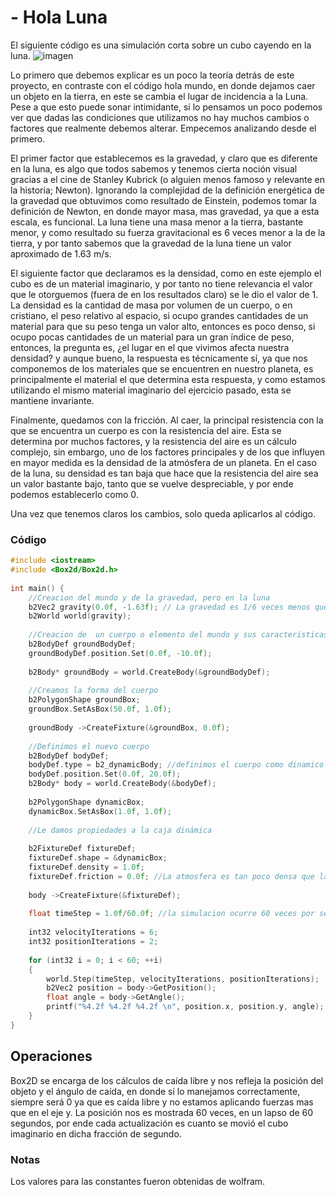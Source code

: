 # - Hola Luna

El siguiente código es una simulación corta sobre un cubo cayendo en la luna. 
![imagen](simfisIMGS/moonfall.jpg)

Lo primero que debemos explicar es un poco la teoría detrás de este proyecto, en contraste con el código hola mundo, en donde dejamos caer un objeto en la tierra, en este se cambia el lugar de incidencia a la Luna. Pese a que esto puede sonar intimidante, si lo pensamos un poco podemos ver que dadas las condiciones que utilizamos no hay muchos cambios o factores que realmente debemos alterar. Empecemos analizando desde el primero.

El primer factor que establecemos es la gravedad, y claro que es diferente en la luna, es algo que todos sabemos y tenemos cierta noción visual gracias a el cine de Stanley Kubrick (o alguien menos famoso y relevante en la historia; Newton). Ignorando la complejidad de la definición energética de la gravedad que obtuvimos como resultado de Einstein, podemos tomar la definición de Newton, en donde mayor masa, mas gravedad, ya que a esta escala, es funcional. La luna tiene una masa menor a la tierra, bastante menor, y como resultado su fuerza gravitacional es 6 veces menor a la de la tierra, y por tanto sabemos que la gravedad de la luna tiene un valor aproximado de 1.63 m/s.

El siguiente factor que declaramos es la densidad, como en este ejemplo el cubo es de un material imaginario, y por tanto no tiene relevancia el valor que le otorguemos (fuera de en los resultados claro) se le dio el valor de 1. La densidad es la cantidad de masa por volumen de un cuerpo, o en cristiano, el peso relativo al espacio, si ocupo grandes cantidades de un material para que su peso tenga un valor alto, entonces es poco denso, si ocupo pocas cantidades de un material para un gran índice de peso, entonces, la pregunta es, ¿el lugar en el que vivimos afecta nuestra densidad? y aunque bueno, la respuesta es técnicamente sí, ya que nos componemos de los materiales que se encuentren en nuestro planeta, es principalmente el material el que determina esta respuesta, y como estamos utilizando el mismo material imaginario del ejercicio pasado, esta se mantiene invariante. 

Finalmente, quedamos con la fricción. Al caer, la principal resistencia con la que se encuentra un cuerpo es con la resistencia del aire. Esta se determina por muchos factores, y la resistencia del aire es un cálculo complejo, sin embargo, uno de los factores principales y de los que influyen en mayor medida es la densidad de la atmósfera de un planeta. En el caso de la luna, su densidad es tan baja que hace que la resistencia del aire sea un valor bastante bajo, tanto que se vuelve despreciable, y por ende podemos establecerlo como 0.

Una vez que tenemos claros los cambios, solo queda aplicarlos al código.
### Código

```cpp
#include <iostream>  
#include <Box2d/Box2d.h>  
  
int main() {  
    //Creacion del mundo y de la gravedad, pero en la luna  
    b2Vec2 gravity(0.0f, -1.63f); // La gravedad es 1/6 veces menos que en la tierra  
    b2World world(gravity);  
  
    //Creacion de  un cuerpo o elemento del mundo y sus caracteristicas  
    b2BodyDef groundBodyDef;  
    groundBodyDef.position.Set(0.0f, -10.0f);  
  
    b2Body* groundBody = world.CreateBody(&groundBodyDef);  
  
    //Creamos la forma del cuerpo  
    b2PolygonShape groundBox;  
    groundBox.SetAsBox(50.0f, 1.0f);  
  
    groundBody ->CreateFixture(&groundBox, 0.0f);  
  
    //Definimos el nuevo cuerpo  
    b2BodyDef bodyDef;  
    bodyDef.type = b2_dynamicBody; //definimos el cuerpo como dinamico ya que el estandar es estatico  
    bodyDef.position.Set(0.0f, 20.0f);  
    b2Body* body = world.CreateBody(&bodyDef);  
  
    b2PolygonShape dynamicBox;  
    dynamicBox.SetAsBox(1.0f, 1.0f);  
  
    //Le damos propiedades a la caja dinámica  
  
    b2FixtureDef fixtureDef;  
    fixtureDef.shape = &dynamicBox;  
    fixtureDef.density = 1.0f;  
    fixtureDef.friction = 0.0f; //La atmosfera es tan poco densa que la fricción del aire se vuelve despreciable  
  
    body ->CreateFixture(&fixtureDef);  
  
    float timeStep = 1.0f/60.0f; //la simulacion ocurre 60 veces por segundo  
  
    int32 velocityIterations = 6;  
    int32 positionIterations = 2;  
  
    for (int32 i = 0; i < 60; ++i)  
    {  
        world.Step(timeStep, velocityIterations, positionIterations);  
        b2Vec2 position = body->GetPosition();  
        float angle = body->GetAngle();  
        printf("%4.2f %4.2f %4.2f \n", position.x, position.y, angle);  
    }  
}
```

## Operaciones
Box2D se encarga de los cálculos de caída libre y nos refleja la posición del objeto y el ángulo de caída, en donde si lo manejamos correctamente, siempre será 0 ya que es caída libre y no estamos aplicando fuerzas mas que en el eje y. La posición nos es mostrada 60 veces, en un lapso de 60 segundos, por ende cada actualización es cuanto se movió el cubo imaginario en dicha fracción de segundo.

### Notas
Los valores para las constantes fueron obtenidas de wolfram.